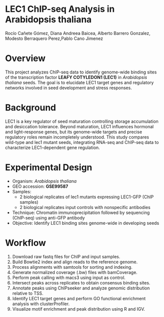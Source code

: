 LEC1 ChIP-seq Analysis in Arabidopsis thaliana
================
Rocío Cañete Gómez, Diana Andreea Baicea, Alberto Barrero Gonzalez,
Modesto Berraquero Perez,Pablo Cano Jimenez

# Overview

This project analyzes ChIP-seq data to identify genome-wide binding
sites of the transcription factor **LEAFY COTYLEDON1 (LEC1)** in
*Arabidopsis thaliana* seeds. The goal is to elucidate LEC1 target genes
and regulatory networks involved in seed development and stress
responses.

# Background

LEC1 is a key regulator of seed maturation controlling storage
accumulation and desiccation tolerance. Beyond maturation, LEC1
influences hormonal and light-response genes, but its genome-wide
targets and precise regulatory roles remain incompletely understood.
This study compares wild-type and lec1 mutant seeds, integrating RNA-seq
and ChIP-seq data to characterize LEC1-dependent gene regulation.

# Experimental Design

- Organism: *Arabidopsis thaliana*  
- GEO accession: **GSE99587**  
- Samples:
  - 2 biological replicates of lec1 mutants expressing LEC1-GFP (ChIP
    samples)  
  - 2 biological replicates input controls with nonspecific antibodies  
- Technique: Chromatin immunoprecipitation followed by sequencing
  (ChIP-seq) using anti-GFP antibody  
- Objective: Identify LEC1 binding sites genome-wide in developing seeds

# Workflow

1.  Download raw fastq files for ChIP and input samples.  
2.  Build Bowtie2 index and align reads to the reference genome.  
3.  Process alignments with samtools for sorting and indexing.  
4.  Generate normalized coverage (.bw) files with bamCoverage.  
5.  Perform peak calling with macs3 using input as control.  
6.  Intersect peaks across replicates to obtain consensus binding
    sites.  
7.  Annotate peaks using ChIPseeker and analyze genomic distribution
    relative to TSS.  
8.  Identify LEC1 target genes and perform GO functional enrichment
    analysis with clusterProfiler.  
9.  Visualize motif enrichment and peak distribution using R and IGV.

